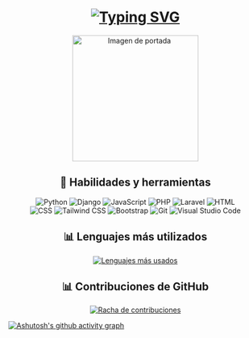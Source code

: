 <h1 align="center">
  <a href="https://git.io/typing-svg">
    <img src="https://readme-typing-svg.demolab.com?font=Fira+Code&pause=1000&color=1BAE54&background=FFFFFF00&center=true&vCenter=true&width=435&lines=%C2%A1Hola Mundo!;" alt="Typing SVG" />
  </a>
</h1>

<p align="center">
  <img src="https://i.pinimg.com/564x/42/d7/56/42d7565979b75f36a47dc73610906151.jpg" alt="Imagen de portada" width="250" />
</p>

<h2 align="center">🚀 Habilidades y herramientas</h2>

<p align="center">
  <img alt="Python" src="https://img.shields.io/badge/-Python-3776AB?style=flat-square&logo=python&logoColor=white" />
  <img alt="Django" src="https://img.shields.io/badge/-Django-092E20?style=flat-square&logo=django&logoColor=white" />
  <img alt="JavaScript" src="https://img.shields.io/badge/-JavaScript-F7DF1E?style=flat-square&logo=javascript&logoColor=black" />
  <img alt="PHP" src="https://img.shields.io/badge/-PHP-777BB4?style=flat-square&logo=php&logoColor=white" />
  <img alt="Laravel" src="https://img.shields.io/badge/-Laravel-FF2D20?style=flat-square&logo=laravel&logoColor=white" />
  <img alt="HTML" src="https://img.shields.io/badge/-HTML-E34F26?style=flat-square&logo=html5&logoColor=white" />
  <br>
  <img alt="CSS" src="https://img.shields.io/badge/-CSS-1572B6?style=flat-square&logo=css3&logoColor=white" />
  <img alt="Tailwind CSS" src="https://img.shields.io/badge/-Tailwind%20CSS-38B2AC?style=flat-square&logo=tailwind-css&logoColor=white" />
  <img alt="Bootstrap" src="https://img.shields.io/badge/-Bootstrap-7952B3?style=flat-square&logo=bootstrap&logoColor=white" />
  <img alt="Git" src="https://img.shields.io/badge/-Git-F05032?style=flat-square&logo=git&logoColor=white" />
  <img alt="Visual Studio Code" src="https://img.shields.io/badge/-VS%20Code-007ACC?style=flat-square&logo=visual-studio-code&logoColor=white" />
</p>

<h2 align="center">📊 Lenguajes más utilizados</h2>

<p align="center">
  <a href="https://github.com/Jio7g">
    <img src="https://github-readme-stats.vercel.app/api/top-langs/?username=Jio7g&layout=compact&theme=dark" alt="Lenguajes más usados" />
  </a>
</p>

<h2 align="center">📊 Contribuciones de GitHub</h2>

<p align="center">
  <a href="https://github.com/Jio7g">
    <img src="https://github-readme-streak-stats.herokuapp.com/?user=Jio7g&theme=dark" alt="Racha de contribuciones" />
  </a>
</p>

[![Ashutosh's github activity graph](https://github-readme-activity-graph.vercel.app/graph?username=Jio7g&theme=tokyo-night)](https://github.com/ashutosh00710/github-readme-activity-graph)
